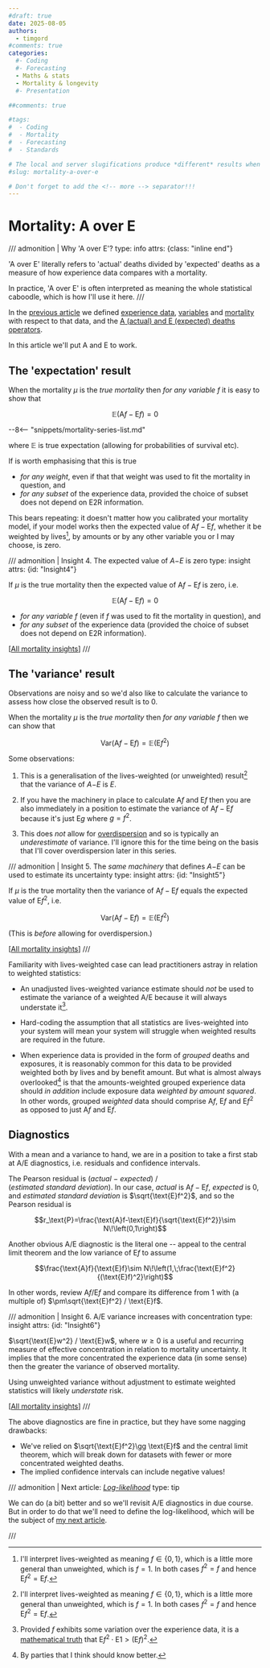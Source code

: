 ```yaml
---
#draft: true 
date: 2025-08-05
authors:
  - timgord
#comments: true
categories:
  #- Coding
  #- Forecasting
  - Maths & stats
  - Mortality & longevity
  #- Presentation

##comments: true

#tags:
#  - Coding
#  - Mortality
#  - Forecasting
#  - Standards

# The local and server slugifications produce *different* results when there are dashes in the item title.
#slug: mortality-a-over-e

# Don't forget to add the <!-- more --> separator!!!
---
```


# Mortality: A over E

/// admonition | Why 'A over E'?
    type: info
    attrs: {class: "inline end"}

'A over E' literally refers to 'actual' deaths divided by 'expected' deaths as a measure of how experience data compares with a mortality.

In practice, 'A over E' is often interpreted as meaning the whole statistical caboodle, which is how I'll use it here.
///

In the [previous article](/2025-08/mortality-measures-matter/) we defined [experience data](/2025-08/mortality-measures-matter/#Def-exp-data), [variables](/2025-08/mortality-measures-matter/#Def-variable) and [mortality](/2025-08/mortality-measures-matter/#Def-mortality) with respect to that data, and the [$\text{A}$ (actual) and $\text{E}$ (expected) deaths operators](/2025-08/mortality-measures-matter/#Def-AE-ops).

In this article we'll put $\text{A}$ and $\text{E}$ to work.

<!-- more -->

## The 'expectation' result

When the mortality $\mu$ is the *true mortality* then *for any variable $f$* it is easy to show that

$$\mathbb{E}\big(\text{A}f-\text{E}f\big)=0\tag{1}$$

--8<-- "snippets/mortality-series-list.md"

where $\mathbb{E}$ is true expectation (allowing for probabilities of survival etc).

If is worth emphasising that this is true

- *for any weight*, even if that that weight was used to fit the mortality in question, and
- *for any subset* of the experience data, provided the choice of subset does not depend on E2R information.

This bears repeating: it doesn't matter how you calibrated your mortality model, if your model works then the expected value of $\text{A}f-\text{E}f$, whether it be weighted by lives[^Lives], by amounts or by any other variable you or I may choose, is zero.

[^Lives]: I'll interpret lives-weighted as meaning $f\in\{0,1\}$, which is a little more general than unweighted, which is $f=1$. In both cases $f^2=f$ and hence $\text{E}f^2=\text{E}f$.

/// admonition | Insight 4. The expected value of *A*−*E* is zero
    type: insight
    attrs: {id: "Insight4"}

If $\mu$ is the true mortality then the expected value of $\text{A}f-\text{E}f$ is zero, i.e.

$$\mathbb{E}\big(\text{A}f-\text{E}f\big)=0$$

- *for any variable $f$* (even if $f$ was used to fit the mortality in question), and
- *for any subset* of the experience data (provided the choice of subset does not depend on E2R information).

[[All mortality insights](/collated-mortality-insights#Insight4)]
///

## The 'variance' result

Observations are noisy and so we'd also like to calculate the variance to assess how close the observed result is to $0$.

When the mortality $\mu$ is the *true mortality* then *for any variable $f$* then we can show that

$$\text{Var}\big(\text{A}f-\text{E}f\big)=\mathbb{E}\big(\text{E}f^2\big) \tag{2}$$

Some observations:

1. This is a generalisation of the lives-weighted (or unweighted) result[^Lives] that the variance of *A*−*E* is *E*.

1. If you have the machinery in place to calculate $\text{A}f$ and $\text{E}f$ then you are also immediately in a position to estimate the variance of $\text{A}f-\text{E}f$ because it's just $\text{E}g$ where $g=f^2$.

1. This does *not* allow for [overdispersion](/2025-08/mortality-measures-matter/#Def-overdispersion) and so is typically an *underestimate* of variance. I'll ignore this for the time being on the basis that I'll cover overdispersion later in this series.

/// admonition | Insight 5. The *same machinery* that defines *A*−*E* can be used to estimate its uncertainty
    type: insight
    attrs: {id: "Insight5"}

If $\mu$ is the true mortality then the variance of $\text{A}f-\text{E}f$ equals the expected value of $\text{E}f^2$, i.e.

$$\text{Var}\big(\text{A}f-\text{E}f\big)=\mathbb{E}\big(\text{E}f^2\big)$$

(This is *before* allowing for overdispersion.)

[[All mortality insights](/collated-mortality-insights#Insight5)]
///

Familiarity with lives-weighted case can lead practitioners astray in relation to weighted statistics:

- An unadjusted lives-weighted variance estimate should *not* be used to estimate the variance of a weighted A/E because it will always understate it[^WeightVariance].

- Hard-coding the assumption that all statistics are lives-weighted into your system will mean your system will struggle when weighted results are required in the future.

- When experience data is provided in the form of *grouped* deaths and exposures, it is reasonably common for this data to be provided weighted both by lives and by benefit amount. But what is almost always overlooked[^ShouldKnowBetter] is that the amounts-weighted grouped experience data should *in addition* include exposure data *weighted by amount squared*. In other words, grouped *weighted* data should comprise $\text{A}f$, $\text{E}f$ and $\text{E}f^2$ as opposed to just $\text{A}f$ and $\text{E}f$.

[^WeightVariance]: Provided $f$ exhibits some variation over the experience data, it is a [mathematical truth](https://en.wikipedia.org/wiki/Cauchy%E2%80%93Schwarz_inequality) that $\text{E}f^2\cdot\text{E}1\gt (\text{E}f)^2$.

[^ShouldKnowBetter]: By parties that I think should know better.

## Diagnostics

With a mean and a variance to hand, we are in a position to take a first stab at A/E diagnostics, i.e. residuals and  confidence intervals.

The Pearson residual is (*actual*&#x00A0;−&#x00A0;*expected*) / (*estimated&#x00A0;standard&#x00A0;deviation*). In our case, *actual* is $\text{A}f-\text{E}f$, *expected* is $0$, and *estimated standard deviation* is $\sqrt{\text{E}f^2}$, and so the Pearson residual is

$$r_\text{P}=\frac{\text{A}f-\text{E}f}{\sqrt{\text{E}f^2}}\sim N\!\left(0,1\right)$$

Another obvious A/E diagnostic is the literal one -- appeal to the central limit theorem and the low variance of $\text{E}f$ to assume

$$\frac{\text{A}f}{\text{E}f}\sim N\!\left(1,\;\frac{\text{E}f^2}{(\text{E}f)^2}\right)$$

In other words, review $\text{A}f/\text{E}f$ and compare its difference from $1$ with (a multiple of) $\pm\sqrt{\text{E}f^2} / \text{E}f$.

/// admonition | Insight 6. A/E variance increases with concentration
    type: insight
    attrs: {id: "Insight6"}

$\sqrt{\text{E}w^2} / \text{E}w$, where $w\ge0$ is a useful and recurring measure of effective concentration in relation to mortality uncertainty. It implies that the more concentrated the experience data (in some sense) then the greater the variance of observed mortality.

Using unweighted variance without adjustment to estimate weighted statistics will likely *understate* risk.

[[All mortality insights](/collated-mortality-insights#Insight6)]
///

The above diagnostics are fine in practice, but they have some nagging drawbacks:

- We've relied on $\sqrt{\text{E}f^2}\gg \text{E}f$ and the central limit theorem, which will break down for datasets with fewer or more concentrated weighted deaths.
- The implied confidence intervals can include negative values!

/// admonition | Next article: [*Log-likelihood*](/2025-08/mortality-log-likelihood/)
    type: tip

We can do (a bit) better and so we'll revisit A/E diagnostics in due course. But in order to do that we'll need to define the log-likelihood, which will be the subject of [my next article](/2025-08/mortality-log-likelihood/).

///

